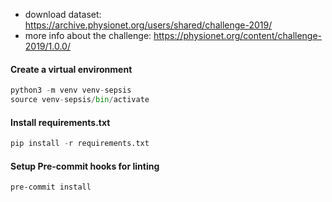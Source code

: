 - download dataset: https://archive.physionet.org/users/shared/challenge-2019/
- more info about the challenge: https://physionet.org/content/challenge-2019/1.0.0/

#### Create a virtual environment

```python
python3 -m venv venv-sepsis
source venv-sepsis/bin/activate
```

#### Install requirements.txt

```python
pip install -r requirements.txt
```

#### Setup Pre-commit hooks for linting
```
pre-commit install
```
